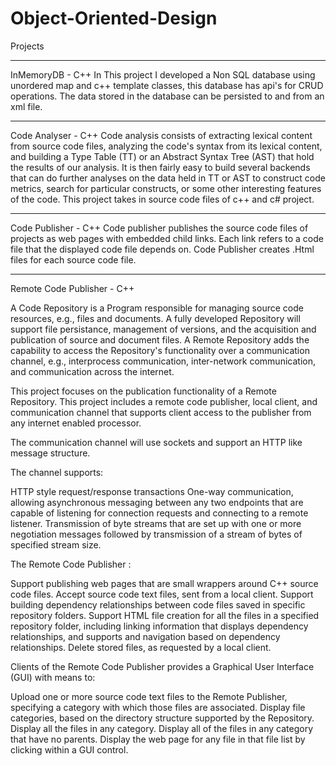 # Object-Oriented-Design

Projects
************************************************************************************************************************************************************************************************************
InMemoryDB - C++
In This project I developed a Non SQL database using unordered map and c++ template classes, this database has api's for CRUD operations.
The data stored in the database can be persisted to and from an xml file.

************************************************************************************************************************************************************************************************************

Code Analyser - C++
Code analysis consists of extracting lexical content from source code files, analyzing the code's syntax from its lexical content, and building a Type Table (TT) or an Abstract Syntax Tree (AST) that hold the results of our analysis. It is then fairly easy to build several backends that can do further analyses on the data held in TT or AST to construct code metrics, search for particular constructs, or some other interesting features of the code.
This project takes in source code files of c++ and c# project. 

************************************************************************************************************************************************************************************************************
Code Publisher - C++
Code publisher publishes the source code files of projects as web pages with embedded child links. Each link refers to a code file that the displayed code file depends on.
Code Publisher creates .Html files for each source code file.

************************************************************************************************************************************************************************************************************
Remote Code Publisher - C++

A Code Repository is a Program responsible for managing source code resources, e.g., files and documents. A fully developed Repository will support file persistance, management of versions, and the acquisition and publication of source and document files. A Remote Repository adds the capability to access the Repository's functionality over a communication channel, e.g., interprocess communication, inter-network communication, and communication across the internet.

This project focuses on the publication functionality of a Remote Repository. This project includes a remote code publisher, local client, and communication channel that supports client access to the publisher from any internet enabled processor.

The communication channel will use sockets and support an HTTP like message structure. 

The channel supports:

HTTP style request/response transactions
One-way communication, allowing asynchronous messaging between any two endpoints that are capable of listening for connection requests and connecting to a remote listener.
Transmission of byte streams that are set up with one or more negotiation messages followed by transmission of a stream of bytes of specified stream size.


The Remote Code Publisher :

Support publishing web pages that are small wrappers around C++ source code files.
Accept source code text files, sent from a local client.
Support building dependency relationships between code files saved in specific repository folders.
Support HTML file creation for all the files in a specified repository folder, including linking information that displays dependency relationships, and supports and navigation based on dependency relationships.
Delete stored files, as requested by a local client.


Clients of the Remote Code Publisher provides a Graphical User Interface (GUI) with means to:

Upload one or more source code text files to the Remote Publisher, specifying a category with which those files are associated.
Display file categories, based on the directory structure supported by the Repository.
Display all the files in any category.
Display all of the files in any category that have no parents.
Display the web page for any file in that file list by clicking within a GUI control.
